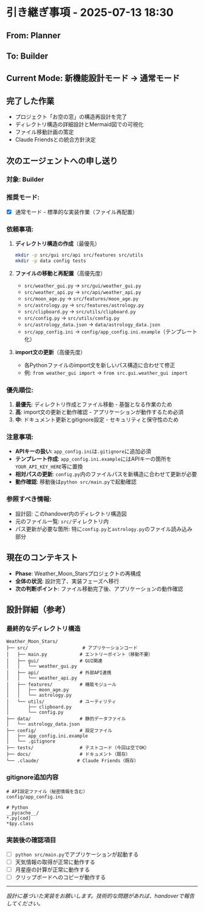 # 引き継ぎ事項 - 2025-07-13 18:30

## From: Planner
## To: Builder
## Current Mode: 新機能設計モード → 通常モード

## 完了した作業
- プロジェクト「お空の窓」の構造再設計を完了
- ディレクトリ構造の詳細設計とMermaid図での可視化
- ファイル移動計画の策定
- Claude Friendsとの統合方針決定

## 次のエージェントへの申し送り

### 対象: Builder

### 推奨モード: 
- [x] 通常モード - 標準的な実装作業（ファイル再配置）

### 依頼事項:
1. **ディレクトリ構造の作成**（最優先）
   ```bash
   mkdir -p src/gui src/api src/features src/utils
   mkdir -p data config tests
   ```

2. **ファイルの移動と再配置**（高優先度）
   - `src/weather_gui.py` → `src/gui/weather_gui.py`
   - `src/weather_api.py` → `src/api/weather_api.py`
   - `src/moon_age.py` → `src/features/moon_age.py`
   - `src/astrology.py` → `src/features/astrology.py`
   - `src/clipboard.py` → `src/utils/clipboard.py`
   - `src/config.py` → `src/utils/config.py`
   - `src/astrology_data.json` → `data/astrology_data.json`
   - `src/app_config.ini` → `config/app_config.ini.example`（テンプレート化）

3. **import文の更新**（高優先度）
   - 各Pythonファイルのimport文を新しいパス構造に合わせて修正
   - 例: `from weather_gui import` → `from src.gui.weather_gui import`

### 優先順位:
1. **最優先**: ディレクトリ作成とファイル移動 - 基盤となる作業のため
2. **高**: import文の更新と動作確認 - アプリケーションが動作するため必須
3. **中**: ドキュメント更新とgitignore設定 - セキュリティと保守性のため

### 注意事項:
- **APIキーの扱い**: `app_config.ini`は`.gitignore`に追加必須
- **テンプレート作成**: `app_config.ini.example`にはAPIキーの箇所を`YOUR_API_KEY_HERE`等に置換
- **相対パスの更新**: `config.py`内のファイルパスを新構造に合わせて更新が必要
- **動作確認**: 移動後は`python src/main.py`で起動確認

### 参照すべき情報:
- 設計図: このhandover内のディレクトリ構造図
- 元のファイル一覧: `src/`ディレクトリ内
- パス更新が必要な箇所: 特に`config.py`と`astrology.py`のファイル読み込み部分

## 現在のコンテキスト
- **Phase**: Weather_Moon_Starsプロジェクトの再構成
- **全体の状況**: 設計完了、実装フェーズへ移行
- **次の判断ポイント**: ファイル移動完了後、アプリケーションの動作確認

## 設計詳細（参考）

### 最終的なディレクトリ構造
```
Weather_Moon_Stars/
├── src/                    # アプリケーションコード
│   ├── main.py            # エントリーポイント（移動不要）
│   ├── gui/               # GUI関連
│   │   └── weather_gui.py
│   ├── api/               # 外部API連携
│   │   └── weather_api.py
│   ├── features/          # 機能モジュール
│   │   ├── moon_age.py
│   │   └── astrology.py
│   └── utils/             # ユーティリティ
│       ├── clipboard.py
│       └── config.py
├── data/                  # 静的データファイル
│   └── astrology_data.json
├── config/                # 設定ファイル
│   ├── app_config.ini.example
│   └── .gitignore
├── tests/                 # テストコード（今回は空でOK）
├── docs/                  # ドキュメント（既存）
└── .claude/              # Claude Friends（既存）
```

### gitignore追加内容
```gitignore
# API設定ファイル（秘密情報を含む）
config/app_config.ini

# Python
__pycache__/
*.py[cod]
*$py.class
```

### 実装後の確認項目
- [ ] `python src/main.py`でアプリケーションが起動する
- [ ] 天気情報の取得が正常に動作する
- [ ] 月星座の計算が正常に動作する
- [ ] クリップボードへのコピーが動作する

---
*設計に基づいた実装をお願いします。技術的な問題があれば、handoverで報告してください。*